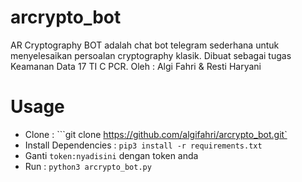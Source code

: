 # arcrypto_bot
AR Cryptography BOT adalah chat bot telegram sederhana untuk menyelesaikan persoalan cryptography klasik.
Dibuat sebagai tugas Keamanan Data 17 TI C PCR.
Oleh : Algi Fahri & Resti Haryani

# Usage
- Clone :
```git clone https://github.com/algifahri/arcrypto_bot.git`
- Install Dependencies :
```pip3 install -r requirements.txt```
- Ganti `token:nyadisini` dengan token anda
- Run :
```python3 arcrypto_bot.py```

